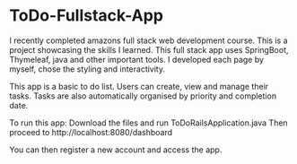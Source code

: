 # ToDo-Fullstack-App
I recently completed amazons full stack web development course. This is a project showcasing the skills I learned. This full stack app uses SpringBoot, Thymeleaf, java and other important tools. I developed each page by myself, chose the styling and interactivity.

This app is a basic to do list. Users can create, view and manage their tasks. 
Tasks are also automatically organised by priority and completion date.

To run this app:
Download the files and run ToDoRailsApplication.java
Then proceed to http://localhost:8080/dashboard

You can then register a new account and access the app.
